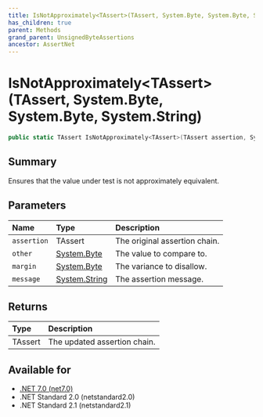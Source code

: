 ```yaml
---
title: IsNotApproximately<TAssert>(TAssert, System.Byte, System.Byte, System.String)
has_children: true
parent: Methods
grand_parent: UnsignedByteAssertions
ancestor: AssertNet
---
```

# IsNotApproximately&lt;TAssert&gt;(TAssert, System.Byte, System.Byte, System.String)

```csharp
public static TAssert IsNotApproximately<TAssert>(TAssert assertion, System.Byte other, System.Byte margin, System.String message);
```

## Summary
Ensures that the value under test is not approximately equivalent.

## Parameters
|Name|Type|Description|
|:-|:-|:-|
|`assertion`|TAssert|The original assertion chain.|
|`other`|[System.Byte](https://learn.microsoft.com/en-us/dotnet/api/system.byte)|The value to compare to.|
|`margin`|[System.Byte](https://learn.microsoft.com/en-us/dotnet/api/system.byte)|The variance to disallow.|
|`message`|[System.String](https://learn.microsoft.com/en-us/dotnet/api/system.string)|The assertion message.|

## Returns
|Type|Description|
|:-|:-|
|TAssert|The updated assertion chain.|

## Available for
- [.NET 7.0 (net7.0)](https://versionsof.net/core/7.0/)
- .NET Standard 2.0 (netstandard2.0)
- .NET Standard 2.1 (netstandard2.1)
